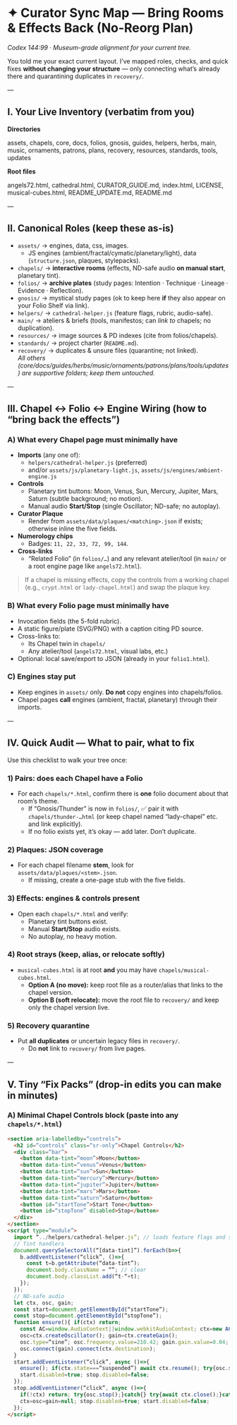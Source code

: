# ✦ Curator Sync Map — Bring Rooms & Effects Back (No-Reorg Plan)

*Codex 144:99 · Museum-grade alignment for your current tree.*

You told me your exact current layout. I’ve mapped roles, checks, and quick fixes **without changing your structure** — only connecting what’s already there and quarantining duplicates in `recovery/`.

—

## I. Your Live Inventory (verbatim from you)

**Directories**

assets, chapels, core, docs, folios, gnosis, guides, helpers, herbs, main,
music, ornaments, patrons, plans, recovery, resources, standards, tools, updates

**Root files**

angels72.html, cathedral.html, CURATOR_GUIDE.md, index.html, LICENSE,
musical-cubes.html, README_UPDATE.md, README.md

—

## II. Canonical Roles (keep these as-is)

- `assets/` → engines, data, css, images.  
  - JS engines (ambient/fractal/cymatic/planetary/light), data (`structure.json`, plaques, stylepacks).
- `chapels/` → **interactive rooms** (effects, ND-safe audio **on manual start**, planetary tint).  
- `folios/` → **archive plates** (study pages: Intention · Technique · Lineage · Evidence · Reflection).  
- `gnosis/` → mystical study pages (ok to keep here **if** they also appear on your Folio Shelf via link).  
- `helpers/` → `cathedral-helper.js` (feature flags, rubric, audio-safe).  
- `main/` → ateliers & briefs (tools, manifestos; can *link to* chapels; no duplication).  
- `resources/` → image sources & PD indexes (cite from folios/chapels).  
- `standards/` → project charter (`README.md`).  
- `recovery/` → duplicates & unsure files (quarantine; not linked).  
_All others (core/docs/guides/herbs/music/ornaments/patrons/plans/tools/updates) are supportive folders; keep them untouched._

—

## III. Chapel ↔ Folio ↔ Engine Wiring (how to “bring back the effects”)

### A) What every **Chapel** page must minimally have

- **Imports** (any one of):
  - `helpers/cathedral-helper.js` (preferred)  
  - and/or `assets/js/planetary-light.js`, `assets/js/engines/ambient-engine.js`
- **Controls**
  - Planetary tint buttons: Moon, Venus, Sun, Mercury, Jupiter, Mars, Saturn (subtle background; no motion).
  - Manual audio **Start/Stop** (single Oscillator; ND-safe; no autoplay).
- **Curator Plaque**
  - Render from `assets/data/plaques/<matching>.json` if exists; otherwise inline the five fields.
- **Numerology chips**
  - Badges: `11, 22, 33, 72, 99, 144`.
- **Cross-links**
  - “Related Folio” (in `folios/…`) and any relevant atelier/tool (in `main/` or a root engine page like `angels72.html`).

> If a chapel is missing effects, copy the controls from a working chapel (e.g., `crypt.html` or `lady-chapel.html`) and swap the plaque key.

### B) What every **Folio** page must minimally have

- Invocation fields (the 5-fold rubric).  
- A static figure/plate (SVG/PNG) with a caption citing PD source.  
- Cross-links to:
  - Its Chapel twin in `chapels/`
  - Any atelier/tool (`angels72.html`, visual labs, etc.)
- Optional: local save/export to JSON (already in your `folio1.html`).

### C) Engines stay put

- Keep engines in `assets/` only. **Do not** copy engines into chapels/folios.  
- Chapel pages **call** engines (ambient, fractal, planetary) through their imports.

—

## IV. Quick Audit — What to pair, what to fix

Use this checklist to walk your tree once:

### 1) Pairs: does each Chapel have a Folio

- For each `chapels/*.html`, confirm there is **one** folio document about that room’s theme.
  - If “Gnosis/Thunder” is now in `folios/`, ✅ pair it with `chapels/thunder-…html` (or keep chapel named “lady-chapel” etc. and link explicitly).
  - If no folio exists yet, it’s okay — add later. Don’t duplicate.

### 2) Plaques: JSON coverage

- For each chapel filename **stem**, look for `assets/data/plaques/<stem>.json`.  
  - If missing, create a one-page stub with the five fields.

### 3) Effects: engines & controls present

- Open each `chapels/*.html` and verify:
  - Planetary tint buttons exist.
  - Manual **Start/Stop** audio exists.
  - No autoplay, no heavy motion.

### 4) Root strays (keep, alias, or relocate softly)

- `musical-cubes.html` is at root **and** you may have `chapels/musical-cubes.html`.  
  - **Option A (no move):** keep root file as a router/alias that links to the chapel version.  
  - **Option B (soft relocate):** move the root file to `recovery/` and keep only the chapel version live.

### 5) Recovery quarantine

- Put **all duplicates** or uncertain legacy files in `recovery/`.  
  - Do **not** link to `recovery/` from live pages.

—

## V. Tiny “Fix Packs” (drop-in edits you can make in minutes)

### A) Minimal **Chapel Controls** block (paste into any `chapels/*.html`)

```html
<section aria-labelledby=“controls”>
  <h2 id=“controls” class=“sr-only”>Chapel Controls</h2>
  <div class=“bar”>
    <button data-tint=“moon”>Moon</button>
    <button data-tint=“venus”>Venus</button>
    <button data-tint=“sun”>Sun</button>
    <button data-tint=“mercury”>Mercury</button>
    <button data-tint=“jupiter”>Jupiter</button>
    <button data-tint=“mars”>Mars</button>
    <button data-tint=“saturn”>Saturn</button>
    <button id=“startTone”>Start Tone</button>
    <button id=“stopTone” disabled>Stop</button>
  </div>
</section>
<script type=“module”>
  import “../helpers/cathedral-helper.js”; // loads feature flags and safe defaults
  // Tint handlers
  document.querySelectorAll(“[data-tint]”).forEach(b=>{
    b.addEventListener(“click”, ()=>{
      const t=b.getAttribute(“data-tint”);
      document.body.className = “”; // clear
      document.body.classList.add(“t-“+t);
    });
  });
  // ND-safe audio
  let ctx, osc, gain;
  const start=document.getElementById(“startTone”);
  const stop=document.getElementById(“stopTone”);
  function ensure(){ if(ctx) return;
    const AC=window.AudioContext||window.webkitAudioContext; ctx=new AC();
    osc=ctx.createOscillator(); gain=ctx.createGain();
    osc.type=“sine”; osc.frequency.value=210.42; gain.gain.value=0.04;
    osc.connect(gain).connect(ctx.destination);
  }
  start.addEventListener(“click”, async ()=>{
    ensure(); if(ctx.state===“suspended”) await ctx.resume(); try{osc.start();}catch{}
    start.disabled=true; stop.disabled=false;
  });
  stop.addEventListener(“click”, async ()=>{
    if(!ctx) return; try{osc.stop();}catch{} try{await ctx.close();}catch{}
    ctx=osc=gain=null; stop.disabled=true; start.disabled=false;
  });
</script>
